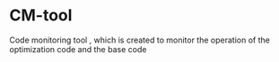 # CM-tool
Code monitoring tool , which is created to monitor the operation of the optimization code and the base code
